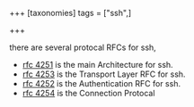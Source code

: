 +++
[taxonomies]
tags = ["ssh",]

+++

there are several protocal RFCs for ssh,
- [rfc 4251](https://tools.ietf.org/html/rfc4251) is the main Architecture for ssh.
- [rfc 4253](https://tools.ietf.org/html/rfc4252) is the Transport Layer RFC for ssh.
- [rfc 4252](https://tools.ietf.org/html/rfc4253) is the Authentication RFC for ssh.
- [rfc 4254](https://tools.ietf.org/html/rfc4254) is the Connection Protocal